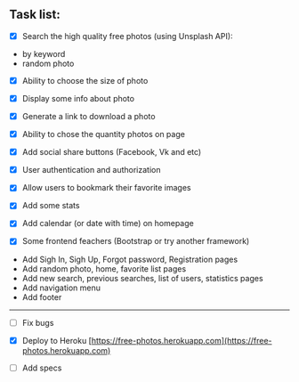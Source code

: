 ## Task list:

- [x] Search the high quality free photos (using Unsplash  API):
* by keyword
* random photo

- [x] Ability to choose the size of photo

- [x] Display some info about photo

- [x] Generate a link to download a photo

- [x] Ability to chose the quantity photos on page

- [x] Add social share buttons (Facebook, Vk and etc)

- [x] User authentication and authorization

- [x] Allow users to bookmark their favorite images

- [x] Add some stats

- [x] Add calendar (or date with time) on homepage

- [x] Some frontend feachers (Bootstrap or try another framework)
* Add Sigh In, Sigh Up, Forgot password, Registration pages
* Add random photo, home, favorite list pages
* Add new search, previous searches, list of users, statistics pages
* Add navigation menu
* Add footer
---

- [ ] Fix bugs

- [x] Deploy to Heroku
[https://free-photos.herokuapp.com](https://free-photos.herokuapp.com)

- [ ] Add specs
